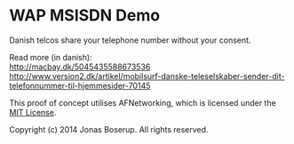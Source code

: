 WAP MSISDN Demo
==========
Danish telcos share your telephone number without your consent.

Read more (in danish):  
http://macbay.dk/5045435588673536 
http://www.version2.dk/artikel/mobilsurf-danske-teleselskaber-sender-dit-telefonnummer-til-hjemmesider-70145


This proof of concept utilises AFNetworking, which is licensed under the [MIT License](https://github.com/AFNetworking/AFNetworking/blob/master/LICENSE).

Copyright (c) 2014 Jonas Boserup. All rights reserved.

